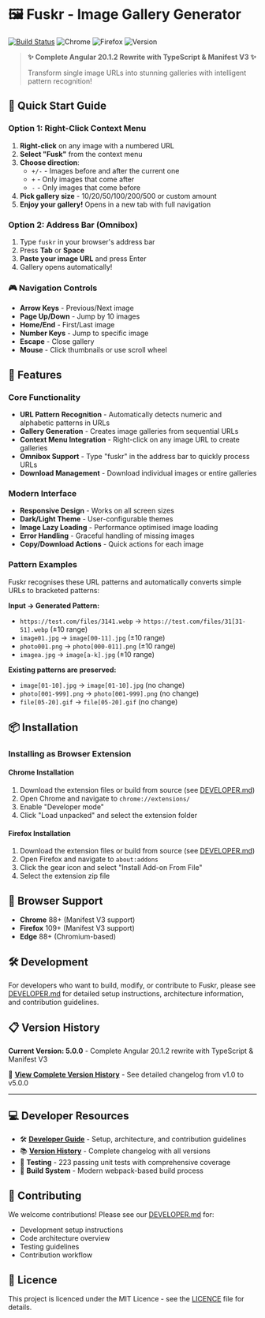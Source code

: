 # 🖼️ Fuskr - Image Gallery Generator

[![Build Status](https://travis-ci.org/DanAtkinson/Fuskr.svg?branch=master)](https://travis-ci.org/DanAtkinson/Fuskr)
![Chrome](https://img.shields.io/badge/Chrome-88+-green.svg)
![Firefox](https://img.shields.io/badge/Firefox-109+-orange.svg)
![Version](https://img.shields.io/badge/version-5.0.0-blue.svg)

> **✨ Complete Angular 20.1.2 Rewrite with TypeScript & Manifest V3 ✨**
>
> Transform single image URLs into stunning galleries with intelligent pattern recognition!

## 🚀 Quick Start Guide

### Option 1: Right-Click Context Menu
1. **Right-click** on any image with a numbered URL
2. **Select "Fusk"** from the context menu  
3. **Choose direction**:
   - `+/-` - Images before and after the current one
   - `+` - Only images that come after  
   - `-` - Only images that come before
4. **Pick gallery size** - 10/20/50/100/200/500 or custom amount
5. **Enjoy your gallery!** Opens in a new tab with full navigation

### Option 2: Address Bar (Omnibox)
1. Type `fuskr` in your browser's address bar
2. Press **Tab** or **Space**  
3. **Paste your image URL** and press Enter
4. Gallery opens automatically!

### 🎮 Navigation Controls
- **Arrow Keys** - Previous/Next image
- **Page Up/Down** - Jump by 10 images
- **Home/End** - First/Last image  
- **Number Keys** - Jump to specific image
- **Escape** - Close gallery
- **Mouse** - Click thumbnails or use scroll wheel

## 🎯 Features

### Core Functionality
- **URL Pattern Recognition** - Automatically detects numeric and alphabetic patterns in URLs
- **Gallery Generation** - Creates image galleries from sequential URLs
- **Context Menu Integration** - Right-click on any image URL to create galleries
- **Omnibox Support** - Type "fuskr" in the address bar to quickly process URLs
- **Download Management** - Download individual images or entire galleries

### Modern Interface
- **Responsive Design** - Works on all screen sizes
- **Dark/Light Theme** - User-configurable themes
- **Image Lazy Loading** - Performance optimised image loading
- **Error Handling** - Graceful handling of missing images
- **Copy/Download Actions** - Quick actions for each image

### Pattern Examples
Fuskr recognises these URL patterns and automatically converts simple URLs to bracketed patterns:

**Input → Generated Pattern:**
- `https://test.com/files/3141.webp` → `https://test.com/files/31[31-51].webp` (±10 range)
- `image01.jpg` → `image[00-11].jpg` (±10 range)
- `photo001.png` → `photo[000-011].png` (±10 range)
- `imagea.jpg` → `image[a-k].jpg` (±10 range)

**Existing patterns are preserved:**
- `image[01-10].jpg` → `image[01-10].jpg` (no change)
- `photo[001-999].png` → `photo[001-999].png` (no change)
- `file[05-20].gif` → `file[05-20].gif` (no change)

## 📦 Installation

### Installing as Browser Extension

#### Chrome Installation
1. Download the extension files or build from source (see [DEVELOPER.md](DEVELOPER.md))
2. Open Chrome and navigate to `chrome://extensions/`
3. Enable "Developer mode"
4. Click "Load unpacked" and select the extension folder

#### Firefox Installation
1. Download the extension files or build from source (see [DEVELOPER.md](DEVELOPER.md))
2. Open Firefox and navigate to `about:addons`
3. Click the gear icon and select "Install Add-on From File"
4. Select the extension zip file

## 📱 Browser Support

- **Chrome** 88+ (Manifest V3 support)
- **Firefox** 109+ (Manifest V3 support)
- **Edge** 88+ (Chromium-based)

## 🛠️ Development

For developers who want to build, modify, or contribute to Fuskr, please see [DEVELOPER.md](DEVELOPER.md) for detailed setup instructions, architecture information, and contribution guidelines.

## 📋 Version History

**Current Version: 5.0.0** - Complete Angular 20.1.2 rewrite with TypeScript & Manifest V3

🔗 **[View Complete Version History](HISTORY.md)** - See detailed changelog from v1.0 to v5.0.0

---

## 💻 Developer Resources

- 🛠️ **[Developer Guide](DEVELOPER.md)** - Setup, architecture, and contribution guidelines  
- 📚 **[Version History](HISTORY.md)** - Complete changelog with all versions
- 🧪 **Testing** - 223 passing unit tests with comprehensive coverage
- 🔧 **Build System** - Modern webpack-based build process

## 🤝 Contributing

We welcome contributions! Please see our [DEVELOPER.md](DEVELOPER.md) for:
- Development setup instructions
- Code architecture overview  
- Testing guidelines
- Contribution workflow

## 📄 Licence

This project is licenced under the MIT Licence - see the [LICENCE](LICENCE) file for details.
